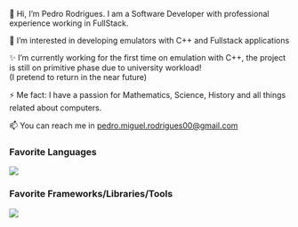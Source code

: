👋 Hi, I’m Pedro Rodrigues. I am a Software Developer with professional experience working in FullStack.

👀 I’m interested in developing emulators with C++ and Fullstack applications

✨ I’m currently working for the first time on emulation with C++, the project is still on primitive phase due to university workload!
<br>
(I pretend to return in the near future)

⚡ Me fact: I have a passion for Mathematics, Science, History and all things related about computers.

<!--- 
- 💞️ I’m looking to collaborate on ...
--->
📫 You can reach me in pedro.miguel.rodrigues00@gmail.com

<!--- 
<a href="https://github.com/anuraghazra/github-readme-stats" height="30px">
  <img align="center" src="https://github-readme-stats.vercel.app/api?username=PedroRodrigues527&show_icons=true&theme=radical" />
</a> --->

<!--
<a href="https://github.com/anuraghazra/github-readme-stats" height="30px">
  <img align="center" src="https://github-readme-stats.vercel.app/api/top-langs/?username=PedroRodrigues527&layout=compact&show_icons=true&theme=radical" />
</a>
-->

### Favorite Languages
<img src="https://skillicons.dev/icons?i=cpp,html,css,js,php,py," />
<br />

### Favorite Frameworks/Libraries/Tools
<img src="https://skillicons.dev/icons?i=vscode,react,laravel,tailwind,git,docker,linux" />
<br />



